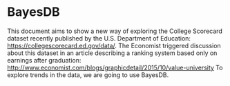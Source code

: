 # BayesDB

This document aims to show a new way of exploring the College Scorecard dataset recently published by the U.S. Department of Education: https://collegescorecard.ed.gov/data/.
The Economist triggered discussion about this dataset in an article describing a ranking system based only on earnings after graduation: http://www.economist.com/blogs/graphicdetail/2015/10/value-university
To explore trends in the data, we are going to use BayesDB.